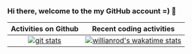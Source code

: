 ### Hi there, welcome to the my GitHub account =) 👋

|Activities on Github|Recent coding activities|
|:---:|:---:|
|[![git stats](https://github-readme-stats.vercel.app/api?username=jottyVlad&theme=tokyonight&show_icons=true)](https://github.com/anuraghazra/github-readme-stats)|[![willianrod's wakatime stats](https://github-readme-stats.vercel.app/api/wakatime?username=jottyVlad&theme=tokyonight&show_icons=true&layout=compact)](https://wakatime.com/jottyVlad)|

<!--
**jottyVlad/jottyVlad** is a ✨ _special_ ✨ repository because its `README.md` (this file) appears on your GitHub profile.

Here are some ideas to get you started:

- 🔭 I’m currently working on ...
- 🌱 I’m currently learning ...
- 👯 I’m looking to collaborate on ...
- 🤔 I’m looking for help with ...
- 💬 Ask me about ...
- 📫 How to reach me: ...
- 😄 Pronouns: ...
- ⚡ Fun fact: ...
-->
